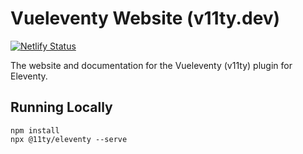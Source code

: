 # Vueleventy Website (v11ty.dev)
[![Netlify Status](https://api.netlify.com/api/v1/badges/d440eacb-942b-4e0a-aba1-d5bd31131387/deploy-status)](https://app.netlify.com/sites/v11ty/deploys)

The website and documentation for the Vueleventy (v11ty) plugin for Eleventy.

## Running Locally

```
npm install
npx @11ty/eleventy --serve
```
